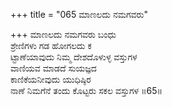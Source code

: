 +++
title = "065 ಮಾಣಲದು ನಮಗವರು"

+++
ಮಾಣಲದು ನಮಗವರು ಬಂಧು  
ಶ್ರೇಣಿಗಳು ಗಡ ಹೋಗಲದು ಕ  
ಟ್ಟಾಣೆಯಾವುದು ನಿಮ್ಮ ದೇಶದೊಳುಳ್ಳ ವಸ್ತುಗಳ  
ವಾಣಿಯವ ಮಾಡದೆ ಸುಯಜ್ಞದ  
ಕಾಣಿಕೆಯನೀವುದು ಯುಧಿಷ್ಠಿರ   
ನಾಣೆ ನಿಮಗೆನೆ ತಂದು ಕೊಟ್ಟರು ಸಕಲ ವಸ್ತುಗಳ     ॥65॥